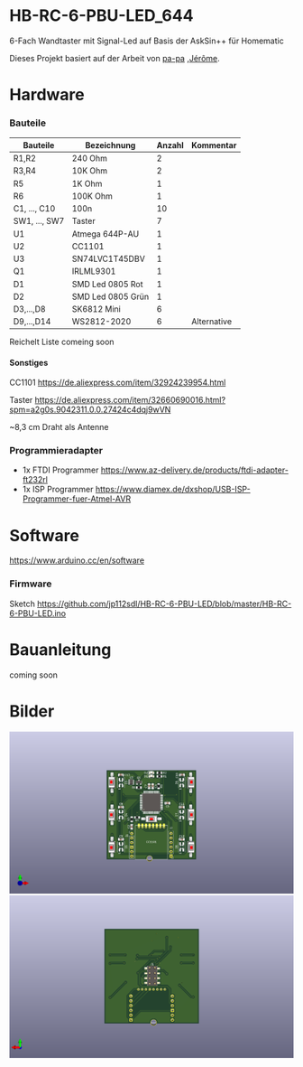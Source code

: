 # HB-RC-6-PBU-LED_644
6-Fach Wandtaster mit Signal-Led auf Basis der AskSin++ für Homematic

Dieses Projekt basiert auf der Arbeit von [pa-pa](https://github.com/pa-pa/AskSinPP) ,[Jérôme](https://github.com/jp112sdl/Beispiel_AskSinPP).

# Hardware

### Bauteile

Bauteile                   | Bezeichnung          | Anzahl | Kommentar   | 
-------------------------- | -------------------- | ------ | ----------- | 
R1,R2                      | 240 Ohm              |   2    |             |
R3,R4                      | 10K Ohm              |   2    |             |
R5                         | 1K  Ohm              |   1    |             |
R6                         | 100K Ohm             |   1    |             |
C1, ..., C10               | 100n                 |   10   |             |
SW1, ..., SW7              | Taster               |   7    |             |
U1                         | Atmega 644P-AU       |   1    |             |
U2                         | CC1101               |   1    |             |
U3                         | SN74LVC1T45DBV       |   1    |             |
Q1                         | IRLML9301            |   1    |             |
D1                         | SMD Led 0805 Rot     |   1    |             |
D2                         | SMD Led 0805 Grün    |   1    |             |
D3,...,D8                  | SK6812 Mini          |   6    |             |
D9,...,D14                 | WS2812-2020          |   6    | Alternative |

Reichelt Liste comeing soon

#### Sonstiges

CC1101 https://de.aliexpress.com/item/32924239954.html

Taster https://de.aliexpress.com/item/32660690016.html?spm=a2g0s.9042311.0.0.27424c4dqj9wVN

~8,3 cm Draht als Antenne

### Programmieradapter

- 1x FTDI Programmer https://www.az-delivery.de/products/ftdi-adapter-ft232rl
- 1x ISP Programmer https://www.diamex.de/dxshop/USB-ISP-Programmer-fuer-Atmel-AVR

# Software

https://www.arduino.cc/en/software


### Firmware

Sketch https://github.com/jp112sdl/HB-RC-6-PBU-LED/blob/master/HB-RC-6-PBU-LED.ino

# Bauanleitung

coming soon

# Bilder
![Vorderseite](https://github.com/maxx3105/HB-RC-6-PBU-LED_644/blob/main/HB-RC-6-PBU-LED_644_TOP.png)
![Rückseite](https://github.com/maxx3105/HB-RC-6-PBU-LED_644/blob/main/HB-RC-6-PBU-LED_644_BOTTOM.png)

